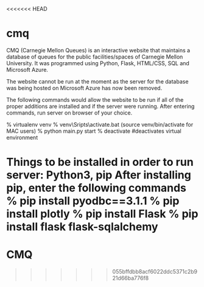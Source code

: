 <<<<<<< HEAD
# cmq
CMQ (Carnegie Mellon Queues) is an interactive website that maintains a database of queues for the public facilities/spaces
of Carnegie Mellon University. It was programmed using Python, Flask, HTML/CSS, SQL and Microsoft Azure.

The website cannot be run at the moment as the server for the database was being hosted on
Microsoft Azure has now been removed. 

The following commands would allow the website to be run if all of the proper additions are installed
and if the server were running. After entering commands, run server on browser of your choice.

% virtualenv venv
% venv\Sripts\activate.bat
(source venv/bin/activate for MAC users)
% python main.py start
% deactivate #deactivates virtual environment

Things to be installed in order to run server:
Python3, pip
After installing pip, enter the following commands
% pip install pyodbc==3.1.1
% pip install plotly
% pip install Flask
% pip install flask flask-sqlalchemy
=======
# CMQ
>>>>>>> 055bffdbb8acf6022ddc5371c2b921d66ba776f8
